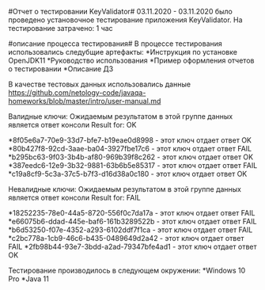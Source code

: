 #Отчет о тестировании KeyValidator#
03.11.2020 - 03.11.2020 было проведено установочное тестирование приложения KeyValidator.
На тестирование затрачено: 1 час

#описание процесса тестирования#
В процессе тестирования использовались следубщие артефакты:
*Инструкция по установке OpenJDK11
*Руководство использования
*Пример оформления отчетов о тестировании
*Описание ДЗ

В качестве тестовых данных использовались данные https://github.com/netology-code/javaqa-homeworks/blob/master/intro/user-manual.md

Валидные ключи:
Ожидаемым результатом в этой группе данных является ответ консоли Result for: OK

*8f05e6a7-70e9-33d7-bfe7-b19eae0d8998 - этот ключ отдает ответ OK
*80b427f8-92cd-3aae-ba04-3927fbe17c6 - этот ключ отдает ответ FAIL
*b295bc63-9f03-3b4b-af80-969b39f8c262 - этот ключ отдает ответ OK
*387eedc6-12e9-3b32-9881-63b6b5e85317 - этот ключ отдает ответ FAIL
*c19a8cf9-5c3a-37c5-b7f3-d16d38a0c180 - этот ключ отдает ответ OK

Невалидные ключи:
Ожидаемым результатом в этой группе данных является ответ консоли Result for: FAIL

*18252235-78e0-44a5-8720-556f0c7da17a - этот ключ отдает ответ FAIL
*e66075b6-ddad-445e-baf6-161b3289522b - этот ключ отдает ответ FAIL
*b6d53250-f07e-4352-a293-6102ddf7f1ca - этот ключ отдает ответ FAIL
*c2bc778a-1cb9-46c6-b435-0489649d2a42 - этот ключ отдает ответ FAIL
*2fb98b44-93e7-3bdd-a2ad-79347bfe4ad1 - этот ключ отдает ответ OK

Тестирование производилось в следующем окружении:
*Windows 10 Pro
*Java 11